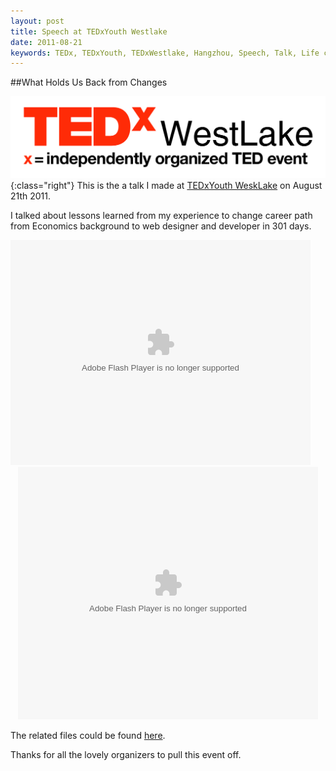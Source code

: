 ```yaml
---
layout: post
title: Speech at TEDxYouth Westlake
date: 2011-08-21
keywords: TEDx, TEDxYouth, TEDxWestlake, Hangzhou, Speech, Talk, Life changes
---
```

##What Holds Us Back from Changes

![TEDxWestlake Logo](/images/tedxwl_logo.png){:class="right"}
This is the a talk I made at [TEDxYouth WeskLake][link_to_tedxyouth] on August 21th 2011.

I talked about lessons learned from my experience to change career path from Economics background to web designer and developer in 301 days.

  <embed class="" src="http://www.tudou.com/v/juhnvWn997s/v.swf" type="application/x-shockwave-flash" allowscriptaccess="always" allowfullscreen="true" wmode="opaque" width="480" height="360"/>

  <div style="width:480px; margin:0 auto;" id="__ss_10760600"><object id="__sse10760600" width="480" height="404"><param name="movie" value="http://static.slidesharecdn.com/swf/ssplayer2.swf?doc=whatholdsusbackfromchanges-120102035627-phpapp01&stripped_title=what-holds-us-back-from-changes&userName=yangchenyun" /><param name="allowFullScreen" value="true"/><param name="allowScriptAccess" value="always"/><param name="wmode" value="transparent"/><embed name="__sse10760600" src="http://static.slidesharecdn.com/swf/ssplayer2.swf?doc=whatholdsusbackfromchanges-120102035627-phpapp01&stripped_title=what-holds-us-back-from-changes&userName=yangchenyun" type="application/x-shockwave-flash" allowscriptaccess="always" allowfullscreen="true" wmode="transparent" width="480" height="404"></embed></object></div>

The related files could be found [here][link_to_tedxyouth_file].

Thanks for all the lovely organizers to pull this event off.

[link_to_tedxyouth]: http://www.ted.com/tedx/events/3030 "TEDxYouth Details"
[link_to_my_tedx_video]: http://www.tudou.com/programs/view/juhnvWn997s/ "My TEDxYouth Talk"
[link_to_tedxyouth_file]: http://ge.tt/97rT6pB "Presentation Files of my TEDxYouth Talk"

